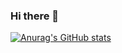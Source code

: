 ### Hi there 👋

[![Anurag's GitHub stats](https://github-readme-stats.vercel.app/api?username=reubenAcheldive)](https://github.com/anuraghazra/github-readme-stats)
